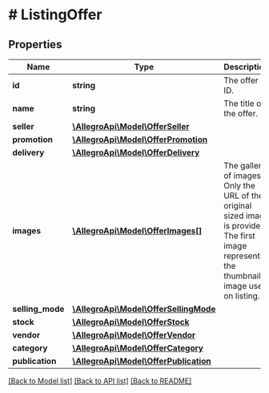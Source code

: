 # # ListingOffer

## Properties

Name | Type | Description | Notes
------------ | ------------- | ------------- | -------------
**id** | **string** | The offer ID. | [optional]
**name** | **string** | The title of the offer. | [optional]
**seller** | [**\AllegroApi\Model\OfferSeller**](OfferSeller.md) |  | [optional]
**promotion** | [**\AllegroApi\Model\OfferPromotion**](OfferPromotion.md) |  | [optional]
**delivery** | [**\AllegroApi\Model\OfferDelivery**](OfferDelivery.md) |  | [optional]
**images** | [**\AllegroApi\Model\OfferImages[]**](OfferImages.md) | The gallery of images. Only the URL of the original sized image is provided. The first image represents the thumbnail image used on listing. | [optional]
**selling_mode** | [**\AllegroApi\Model\OfferSellingMode**](OfferSellingMode.md) |  | [optional]
**stock** | [**\AllegroApi\Model\OfferStock**](OfferStock.md) |  | [optional]
**vendor** | [**\AllegroApi\Model\OfferVendor**](OfferVendor.md) |  | [optional]
**category** | [**\AllegroApi\Model\OfferCategory**](OfferCategory.md) |  | [optional]
**publication** | [**\AllegroApi\Model\OfferPublication**](OfferPublication.md) |  | [optional]

[[Back to Model list]](../../README.md#models) [[Back to API list]](../../README.md#endpoints) [[Back to README]](../../README.md)
